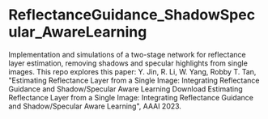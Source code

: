 # ReflectanceGuidance_ShadowSpecular_AwareLearning
Implementation and simulations of a two-stage network for reflectance layer estimation, removing shadows and specular highlights from single images.
This repo explores this paper: Y. Jin, R. Li, W. Yang, Robby T. Tan, "Estimating Reflectance Layer from a Single Image: Integrating Reflectance Guidance and Shadow/Specular Aware Learning Download Estimating Reflectance Layer from a Single Image: Integrating Reflectance Guidance and Shadow/Specular Aware Learning", AAAI 2023.
